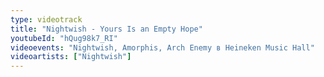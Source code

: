 ```yaml
---
type: videotrack
title: "Nightwish - Yours Is an Empty Hope"
youtubeId: "hQug98k7_RI"
videoevents: "Nightwish, Amorphis, Arch Enemy в Heineken Music Hall"
videoartists: ["Nightwish"]
---
```

